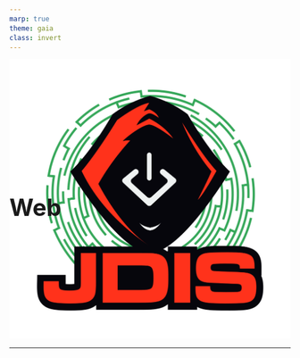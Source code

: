```yaml
---
marp: true
theme: gaia
class: invert
---
```


# Web
![bg right:25% contain](../Images/logo_jdis.png)

<style scoped>h1 {font-size: 300%;position:absolute; margin:25% 0;}</style>

---
<!-- paginate: true -->